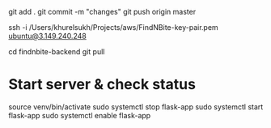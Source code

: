 git add .
git commit -m "changes"
git push origin master

ssh -i /Users/khurelsukh/Projects/aws/FindNBite-key-pair.pem ubuntu@3.149.240.248

cd findnbite-backend
git pull

# Start server & check status
source venv/bin/activate
sudo systemctl stop flask-app
sudo systemctl start flask-app
sudo systemctl enable flask-app